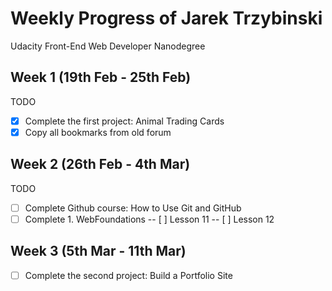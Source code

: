 # Weekly Progress of Jarek Trzybinski #
Udacity Front-End Web Developer Nanodegree

## Week 1 (19th Feb - 25th Feb) ##
TODO
- [x] Complete the first project: Animal Trading Cards
- [x] Copy all bookmarks from old forum

## Week 2 (26th Feb - 4th Mar) ##
TODO
- [ ] Complete Github course: How to Use Git and GitHub
- [ ] Complete 1. WebFoundations
--  [ ] Lesson 11
--  [ ] Lesson 12

## Week 3 (5th Mar - 11th Mar) ##
- [ ] Complete the second project: Build a Portfolio Site
